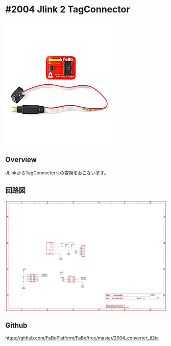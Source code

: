 # #2004 Jlink 2 TagConnector

![](./img/2004_converter_jl2tc.jpg)

## Overview

JLinkからTagConnecterへの変換をおこないます。

## 回路図

![](./img/2004_converter_jl2tc_sch.png)

## Github

https://github.com/FaBoPlatform/FaBo/tree/master/2004_converter_jl2tc
